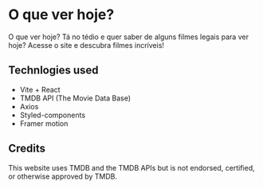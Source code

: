 # O que ver hoje?

O que ver hoje? Tá no tédio e quer saber de alguns filmes legais para ver hoje?
Acesse o site e descubra filmes incríveis!

## Technlogies used

- Vite + React
- TMDB API (The Movie Data Base)
- Axios
- Styled-components
- Framer motion

## Credits

This website uses TMDB and the TMDB APIs but is not endorsed, certified, or otherwise approved by TMDB.
